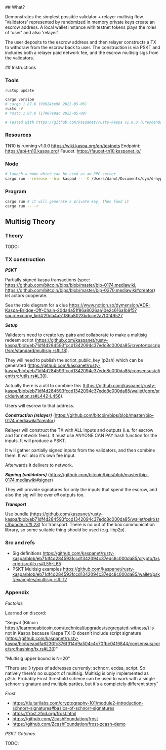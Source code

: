 ## What?

Demonstrates the simplest possible validator + relayer multisig flow. 'Validators' represented by randomized in memory private keys create an escrow address. A local wallet instance with testnet tokens plays the roles of 'user' and also 'relayer'.

The user deposits to the escrow address and then relayer constructs a TX to withdraw from the escrow back to user. The construction is via PSKT and includes both a relayer paid network fee, and the escrow multisig sigs from the validators.

## Instructions

### Tools

```bash
rustup update

cargo version
# cargo 1.87.0 (99624be96 2025-05-06)
rustc -V
# rustc 1.87.0 (17067e9ac 2025-05-09)

# Tested with https://github.com/kaspanet/rusty-kaspa v1.0.0 (Crescendo)
```

### Resources

TN10 is running v1.0.0 https://wiki.kaspa.org/en/testnets
Endpoint: https://api-tn10.kaspa.org/
Faucet: https://faucet-tn10.kaspanet.io/

### Node

```bash
# launch a node which can be used as an RPC server
cargo run --release --bin kaspad -- -C /Users/danwt/Documents/dym/d-hyperlane-monorepo/dymension/libs/kaspa/demo-multisig/kaspad.toml
```

### Program

```bash
cargo run # it will generate a private key, then fund it
cargo run -- -r 
```

## Multisig Theory

### Theory

TODO:

### TX construction

**_PSKT_**

Partially signed kaspa transactions (spec: https://github.com/bitcoin/bips/blob/master/bip-0174.mediawiki, https://github.com/bitcoin/bips/blob/master/bip-0370.mediawiki#creator) let actors cooperate.

See the role diagram for a clue https://www.notion.so/dymension/ADR-Kaspa-Bridge-Off-Chain-20da4a51f86a8026aa10e2c616a1b9f5?source=copy_link#20da4a51f86a8023bdcce2a7f0f49527

**_Setup_**

Validators need to create key pairs and collaborate to make a multisig redeem script (https://github.com/kaspanet/rusty-kaspa/blob/eb71df4d284593fccd1342094c37edc8c000da85/crypto/txscript/src/standard/multisig.rs#L18).

They will need to publish the script_public_key (p2sh) which can be generated (https://github.com/kaspanet/rusty-kaspa/blob/eb71df4d284593fccd1342094c37edc8c000da85/consensus/client/src/utils.rs#L30).

Actually there is a util to combine this (https://github.com/kaspanet/rusty-kaspa/blob/eb71df4d284593fccd1342094c37edc8c000da85/wallet/core/src/derivation.rs#L442-L456).

Users will escrow to that address.

**_Construction (relayer)_** (https://github.com/bitcoin/bips/blob/master/bip-0174.mediawiki#creator)

Relayer will construct the TX with ALL inputs and outputs (i.e. for escrow and for network fees). It must use ANYONE CAN PAY hash function for the inputs. It will produce a PSKT.

It will gather partially signed inputs from the validators, and then combine them. It will also it's own fee input.

Afterwards it delivers to network.

**_Signing (validators)_** (https://github.com/bitcoin/bips/blob/master/bip-0174.mediawiki#signer)

They will provide signatures for only the inputs that spend the escrow, and also the sig will be over _all_ outputs too.

**_Transport_**

Use bundle (https://github.com/kaspanet/rusty-kaspa/blob/eb71df4d284593fccd1342094c37edc8c000da85/wallet/pskt/src/bundle.rs#L23) for transport. There is no out of the box communication library, so some suitable thing should be used (e.g. libp2p).

### Src and refs

- Sig definitions https://github.com/kaspanet/rusty-kaspa/blob/eb71df4d284593fccd1342094c37edc8c000da85/crypto/txscript/src/lib.rs#L55-L65
- PSKT Multisig examples https://github.com/kaspanet/rusty-kaspa/blob/eb71df4d284593fccd1342094c37edc8c000da85/wallet/pskt/examples/multisig.rs#L12

### Appendix

_Factoids_

Learned on discord:

"Segwit (Bitcoin https://learnmeabitcoin.com/technical/upgrades/segregated-witness/) is not in Kaspa because Kaspa TX ID doesn't include script signature (https://github.com/kaspanet/rusty-kaspa/blob/eaadfa6230fc376f314d9a504c4c70fbc0416844/consensus/core/src/hashing/tx.rs#L20)"

"Multisig upper bound is N=20"

"There are 3 types of addresses currently: schnorr, ecdsa, script. So natively there's no support of multisig. Multisig is only implemented as p2sh. Probably Frost threshold scheme can be used to work with a single schnorr signature and multiple parties, but it's a completely different story"

_Frost_

- https://tlu.tarilabs.com/cryptography-101/module2-introduction-schnorr-signatures#basics-of-schnorr-signatures
- https://frost.zfnd.org/frost.html
- https://github.com/ZcashFoundation/frost
- https://github.com/ZcashFoundation/frost-zcash-demo

_PSKT Gotchas_

TODO:
